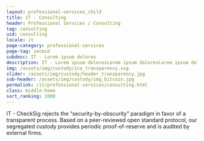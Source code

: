```yaml
---
layout: professional-services_child
title: IT - Consulting
header: Professional Services / Consulting
tag: consulting
uid: consulting
locale: it
page-category: professional-services
page-tag: secmid
subdesc: IT - Lorem ipsum dolores
description: IT - Lorem ipsum doloresLorem ipsum doloresLorem ipsum doloresLorem ipsum doloresLorem ipsum doloresLorem ipsum doloresLorem ipsum doloresLorem ipsum doloresLorem ipsum doloresLorem ipsum doloresLorem ipsum doloresLorem ipsum doloresLorem ipsum doloresLorem ipsum doloresLorem ipsum doloresLorem ipsum doloresLorem ipsum dolores
img: /assets/img/custody/ico_transparency.svg
slider: /assets/img/custody/header_transparency.jpg
sub-header: /assets/img/custody/img_bitcoin.jpg
permalink: /it/professional-services/consulting.html
class: middle-home
sort_ranking: 1000
---
```


IT - CheckSig rejects the “security-by-obscurity” paradigm in favor of a transparent process. Based on a peer-reviewed open standard protocol, our segregated custody provides periodic proof-of-reserve and is audited by external firms.
